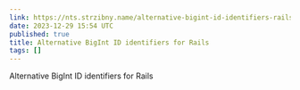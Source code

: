 ```yaml
---
link: https://nts.strzibny.name/alternative-bigint-id-identifiers-rails/
date: 2023-12-29 15:54 UTC
published: true
title: Alternative BigInt ID identifiers for Rails
tags: []
---
```


Alternative BigInt ID identifiers for Rails
